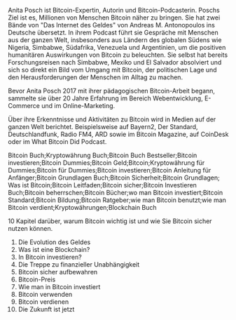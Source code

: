 Anita Posch ist Bitcoin-Expertin, Autorin und Bitcoin-Podcasterin. Poschs Ziel ist es, Millionen von Menschen Bitcoin näher zu bringen. Sie hat zwei Bände von "Das Internet des Geldes" von Andreas M. Antonopoulos ins Deutsche übersetzt. In ihrem Podcast führt sie Gespräche mit Menschen aus der ganzen Welt, insbesonders aus Ländern des globalen Südens wie Nigeria, Simbabwe, Südafrika, Venezuela und Argentinien, um die positiven humanitären Auswirkungen von Bitcoin zu beleuchten. 
Sie selbst hat bereits Forschungsreisen nach Simbabwe, Mexiko und El Salvador absolviert und sich so direkt ein Bild vom Umgang mit Bitcoin, der politischen Lage und den Herausforderungen der Menschen im Alltag zu machen.  

Bevor Anita Posch 2017 mit ihrer pädagogischen Bitcoin-Arbeit begann, sammelte sie über 20 Jahre Erfahrung im Bereich Webentwicklung, E-Commerce und im Online-Marketing.

Über ihre Erkenntnisse und Aktivitäten zu Bitcoin wird in Medien auf der ganzen Welt berichtet. Beispielsweise auf Bayern2, Der Standard, Deutschlandfunk, Radio FM4, ARD sowie im Bitcoin Magazine, auf CoinDesk oder im What Bitcoin Did Podcast.

Bitcoin Buch;Kryptowährung Buch;Bitcoin Buch Bestseller;Bitcoin investieren;Bitcoin Dummies;Bitcoin Geld;Bitcoin;Kryptowährung für Dummies;Bitcoin für Dummies;Bitcoin investieren;Bitcoin Anleitung für Anfänger;Bitcoin Grundlagen Buch;Bitcoin Sicherheit;Bitcoin Grundlagen; Was ist Bitcoin;Bitcoin Leitfaden;Bitcoin sicher;Bitcoin Investieren Buch;Bitcoin beherrschen;Bitcoin Bücher;wo man Bitcoin investiert;Bitcoin Standard;Bitcoin Bildung;Bitcoin Ratgeber;wie man Bitcoin benutzt;wie man Bitcoin verdient;Kryptowährungen;Blockchain Buch

10 Kapitel darüber, warum Bitcoin wichtig ist und wie Sie Bitcoin sicher nutzen können.
1.  Die Evolution des Geldes
2.  Was ist eine Blockchain?
3.  In Bitcoin investieren?
4.  Die Treppe zu finanzieller Unabhängigkeit
5.  Bitcoin sicher aufbewahren
6.  Bitcoin-Preis
7.  Wie man in Bitcoin investiert
8.  Bitcoin verwenden
9.  Bitcoin verdienen
10.  Die Zukunft ist jetzt

